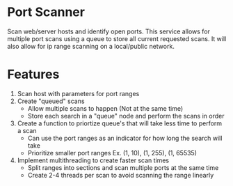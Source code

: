 
# Port Scanner
Scan web/server hosts and identify open ports. This service allows for multiple port scans using a queue to store all current requested scans. It will also allow for ip range scanning on a local/public network. 

# Features
1. Scan host with parameters for port ranges
2. Create "queued" scans
	* Allow multiple scans to happen (Not at the same time)
	* Store each search in a "queue" node and perform the scans in order
3. Create a function to priortize queue's that will take less time to perform a scan
	* Can use the port ranges as an indicator for how long the search will take
	* Prioritize smaller port ranges Ex. (1, 10), (1, 255), (1, 65535)
4. Implement multithreading to create faster scan times
	* Split ranges into sections and scan multiple ports at the same time
	* Create 2-4 threads per scan to avoid scanning the range linearly

